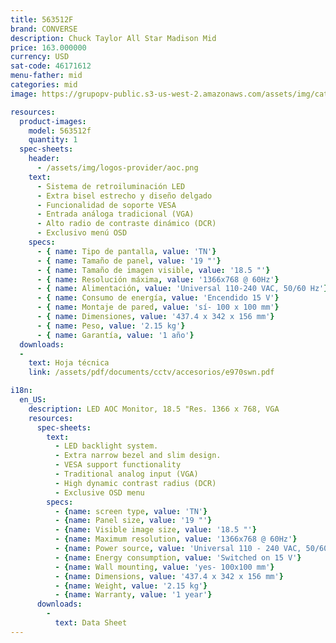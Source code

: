 ```yaml
---
title: 563512F
brand: CONVERSE
description: Chuck Taylor All Star Madison Mid
price: 163.000000
currency: USD
sat-code: 46171612
menu-father: mid
categories: mid
image: https://grupopv-public.s3-us-west-2.amazonaws.com/assets/img/catalog/thumbnails/shoes-woman/mid/563512f.png

resources:
  product-images:
    model: 563512f
    quantity: 1
  spec-sheets:
    header:
      - /assets/img/logos-provider/aoc.png
    text:
      - Sistema de retroiluminación LED
      - Extra bisel estrecho y diseño delgado
      - Funcionalidad de soporte VESA
      - Entrada análoga tradicional (VGA)
      - Alto radio de contraste dinámico (DCR)
      - Exclusivo menú OSD
    specs:
      - { name: Tipo de pantalla, value: 'TN'}
      - { name: Tamaño de panel, value: '19 "'}
      - { name: Tamaño de imagen visible, value: '18.5 "'}
      - { name: Resolución máxima, value: '1366x768 @ 60Hz'}
      - { name: Alimentación, value: 'Universal 110-240 VAC, 50/60 Hz'}
      - { name: Consumo de energía, value: 'Encendido 15 V'}
      - { name: Montaje de pared, value: 'sí- 100 x 100 mm'}
      - { name: Dimensiones, value: '437.4 x 342 x 156 mm'}
      - { name: Peso, value: '2.15 kg'}
      - { name: Garantía, value: '1 año'}
  downloads:
  -
    text: Hoja técnica
    link: /assets/pdf/documents/cctv/accesorios/e970swn.pdf

i18n:
  en_US:
    description: LED AOC Monitor, 18.5 "Res. 1366 x 768, VGA
    resources:
      spec-sheets:
        text:
          - LED backlight system.
          - Extra narrow bezel and slim design.
          - VESA support functionality
          - Traditional analog input (VGA)
          - High dynamic contrast radius (DCR)
          - Exclusive OSD menu
        specs:
          - {name: screen type, value: 'TN'}
          - {name: Panel size, value: '19 "'}
          - {name: Visible image size, value: '18.5 "'}
          - {name: Maximum resolution, value: '1366x768 @ 60Hz'}
          - {name: Power source, value: 'Universal 110 - 240 VAC, 50/60 Hz'}
          - {name: Energy consumption, value: 'Switched on 15 V'}
          - {name: Wall mounting, value: 'yes- 100x100 mm'}
          - {name: Dimensions, value: '437.4 x 342 x 156 mm'}
          - {name: Weight, value: '2.15 kg'}
          - {name: Warranty, value: '1 year'}
      downloads:
        -
          text: Data Sheet
---
```

